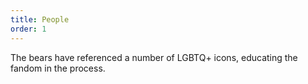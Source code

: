 ```yaml
---
title: People
order: 1
---
```

The bears have referenced a number of LGBTQ+ icons, educating the fandom in the process.
